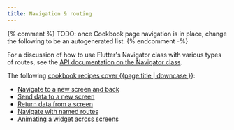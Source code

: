 ```yaml
---
title: Navigation & routing
---
```


{% comment %}
TODO: once Cookbook page navigation is in place, change the following to be an autogenerated list.
{% endcomment -%}

For a discussion of how to use Flutter's Navigator class with various types of routes, see the [API documentation on the Navigator class]({{site.api}}/flutter/widgets/Navigator-class.html).

The following [cookbook recipes cover {{page.title | downcase }}][cookbook]:

* [Navigate to a new screen and back](/docs/cookbook/navigation/navigation-basics)
* [Send data to a new screen](/docs/cookbook/navigation/passing-data)
* [Return data from a screen](/docs/cookbook/navigation/returning-data)
* [Navigate with named routes](/docs/cookbook/navigation/named-routes)
* [Animating a widget across screens](/docs/cookbook/navigation/hero-animations)

[cookbook]: /docs/cookbook#navigation